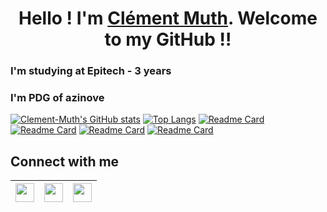 <h1 align="center">Hello ! I'm <a href="https://www.linkedin.com/in/clement-muth/">Clément Muth</a>. Welcome to my GitHub !!</h1>

<h3>I'm studying at Epitech - 3 years</h3>
<h3 style="display: flex">I'm PDG of azinove</h3>

[![Clement-Muth's GitHub stats](https://github-readme-stats.vercel.app/api?username=Clement-Muth&show_icons=true&theme=radical)](https://github.com/Clement-Muth?tab=repositories)
[![Top Langs](https://github-readme-stats.vercel.app/api/top-langs/?username=Clement-Muth&layout=compact&show_icons=true&theme=radical)](https://github.com/Clement-Muth?tab=repositories)
[![Readme Card](https://github-readme-stats.vercel.app/api/pin/?username=Clement-Muth&repo=clibrary&show_icons=true&theme=radical)](https://github.com/Clement-Muth/clibrary)
[![Readme Card](https://github-readme-stats.vercel.app/api/pin/?username=Clement-Muth&repo=dashboard_youtube&show_icons=true&theme=radical)](https://github.com/Clement-Muth/dashboard_youtube)
[![Readme Card](https://github-readme-stats.vercel.app/api/pin/?username=Clement-Muth&repo=receipt-manager&show_icons=true&theme=radical)](https://github.com/Clement-Muth/receipt-manager)
[![Readme Card](https://github-readme-stats.vercel.app/api/pin/?username=Clement-Muth&repo=my_rpg_2019&show_icons=true&theme=radical)](https://github.com/Clement-Muth/my_rpg_2019)

## Connect with me

|<a href="https://www.linkedin.com/in/clement-muth/"><img style="display: flex; margin: auto" src="https://upload.wikimedia.org/wikipedia/commons/thumb/c/ca/LinkedIn_logo_initials.png/768px-LinkedIn_logo_initials.png" width="30px"/></a>|<a href="https://discord.com/channels/480822766401093692"><img style="display: flex; margin: auto" src="https://japaniste.fr/wp-content/uploads/2019/12/discord-logo-png-transparent.png" width="30px"/></a>|<a href="https://www.malt.fr/profile/clementmuth"><img style="display: flex; margin: auto" src="https://play-lh.googleusercontent.com/pCYfqB1v-c9Phmvjxji_v37Lf1l59fg1pIy17PztwmS2yoRvGtNAgHZlOHQf0AQo_MZv" width="30px"/></a>|
|----|----|----|
